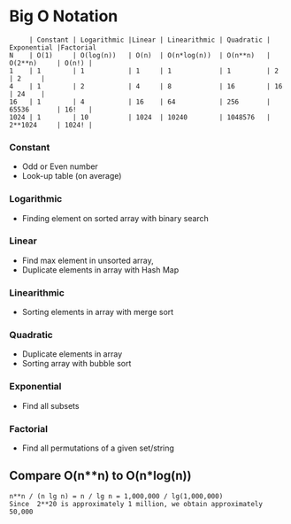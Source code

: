 # Big O Notation
```
     | Constant | Logarithmic |Linear | Linearithmic | Quadratic | Exponential |Factorial
N    | O(1)     | O(log(n))   | O(n)  | O(n*log(n))  | O(n**n)   | O(2**n)     | O(n!) |
1    | 1        | 1           | 1     | 1            | 1         | 2           | 2     |
4    | 1        | 2           | 4     | 8            | 16        | 16          | 24    |
16   | 1        | 4           | 16    | 64           | 256       | 65536       | 16!   |
1024 | 1        | 10          | 1024  | 10240        | 1048576   | 2**1024     | 1024! |
```
### Constant
- Odd or Even number
- Look-up table (on average)
### Logarithmic
- Finding element on sorted array with binary search
### Linear
- Find max element in unsorted array,
- Duplicate elements in array with Hash Map
### Linearithmic
- Sorting elements in array with merge sort
### Quadratic
- Duplicate elements in array
- Sorting array with bubble sort
### Exponential
- Find all subsets
### Factorial
- Find all permutations of a given set/string

## Compare O(n**n) to O(n*log(n))
```
n**n / (n lg n) = n / lg n = 1,000,000 / lg(1,000,000)
Since  2**20 is approximately 1 million, we obtain approximately 50,000
```
